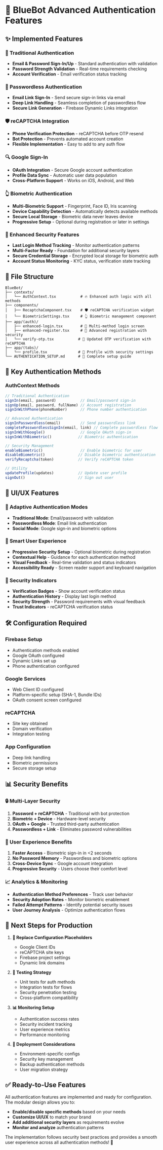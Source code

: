 # 🔐 BlueBot Advanced Authentication Features

## ✨ Implemented Features

### 🔑 Traditional Authentication
- **Email & Password Sign-In/Up** - Standard authentication with validation
- **Password Strength Validation** - Real-time requirements checking
- **Account Verification** - Email verification status tracking

### 📧 Passwordless Authentication
- **Email Link Sign-In** - Send secure sign-in links via email
- **Deep Link Handling** - Seamless completion of passwordless flow
- **Secure Link Generation** - Firebase Dynamic Links integration

### 🛡️ reCAPTCHA Integration
- **Phone Verification Protection** - reCAPTCHA before OTP resend
- **Bot Protection** - Prevents automated account creation
- **Flexible Implementation** - Easy to add to any auth flow

### 🔍 Google Sign-In
- **OAuth Integration** - Secure Google account authentication
- **Profile Data Sync** - Automatic user data population
- **Cross-Platform Support** - Works on iOS, Android, and Web

### 👆 Biometric Authentication
- **Multi-Biometric Support** - Fingerprint, Face ID, Iris scanning
- **Device Capability Detection** - Automatically detects available methods
- **Secure Local Storage** - Biometric data never leaves device
- **Progressive Setup** - Optional during registration or later in settings

### 📱 Enhanced Security Features
- **Last Login Method Tracking** - Monitor authentication patterns
- **Multi-Factor Ready** - Foundation for additional security layers
- **Secure Credential Storage** - Encrypted local storage for biometric auth
- **Account Status Monitoring** - KYC status, verification state tracking

## 📁 File Structure

```
BlueBot/
├── contexts/
│   └── AuthContext.tsx           # 🔥 Enhanced auth logic with all methods
├── components/
│   ├── RecaptchaComponent.tsx    # 🛡️ reCAPTCHA verification widget
│   └── BiometricSettings.tsx     # 👆 Biometric management component
├── app/(auth)/
│   ├── enhanced-login.tsx        # 🔑 Multi-method login screen
│   ├── enhanced-register.tsx     # 📝 Advanced registration with security
│   └── verify-otp.tsx           # 📱 Updated OTP verification with reCAPTCHA
├── app/(tabs)/
│   └── profile.tsx              # 👤 Profile with security settings
└── AUTHENTICATION_SETUP.md      # 📖 Complete setup guide
```

## 🚀 Key Authentication Methods

### AuthContext Methods
```typescript
// Traditional Authentication
signIn(email, password)           // Email/password sign-in
signUp(email, password, fullName) // Account registration
signInWithPhone(phoneNumber)      // Phone number authentication

// Advanced Authentication
signInPasswordless(email)         // Send passwordless link
completePasswordlessSignIn(email, link) // Complete passwordless flow
signInWithGoogle()                // Google OAuth sign-in
signInWithBiometric()            // Biometric authentication

// Security Management
enableBiometric()                 // Enable biometric for user
disableBiometric()               // Disable biometric authentication
verifyRecaptcha(token)           // Verify reCAPTCHA token

// Utility
updateProfile(updates)           // Update user profile
signOut()                        // Sign out user
```

## 🎨 UI/UX Features

### 🔄 Adaptive Authentication Modes
- **Traditional Mode**: Email/password with validation
- **Passwordless Mode**: Email link authentication
- **Social Mode**: Google sign-in and biometric options

### 🎯 Smart User Experience
- **Progressive Security Setup** - Optional biometric during registration
- **Contextual Help** - Guidance for each authentication method
- **Visual Feedback** - Real-time validation and status indicators
- **Accessibility Ready** - Screen reader support and keyboard navigation

### 🔐 Security Indicators
- **Verification Badges** - Show account verification status
- **Authentication History** - Display last login method
- **Security Strength** - Password requirements with visual feedback
- **Trust Indicators** - reCAPTCHA verification status

## 🛠️ Configuration Required

### Firebase Setup
- Authentication methods enabled
- Google OAuth configured
- Dynamic Links set up
- Phone authentication configured

### Google Services
- Web Client ID configured
- Platform-specific setup (SHA-1, Bundle IDs)
- OAuth consent screen configured

### reCAPTCHA
- Site key obtained
- Domain verification
- Integration testing

### App Configuration
- Deep link handling
- Biometric permissions
- Secure storage setup

## 📊 Security Benefits

### 🔒 Multi-Layer Security
1. **Password + reCAPTCHA** - Traditional with bot protection
2. **Biometric + Device** - Hardware-level security
3. **OAuth + Google** - Trusted third-party authentication
4. **Passwordless + Link** - Eliminates password vulnerabilities

### 🎯 User Experience Benefits
1. **Faster Access** - Biometric sign-in in <2 seconds
2. **No Password Memory** - Passwordless and biometric options
3. **Cross-Device Sync** - Google account integration
4. **Progressive Security** - Users choose their comfort level

### 📈 Analytics & Monitoring
- **Authentication Method Preferences** - Track user behavior
- **Security Adoption Rates** - Monitor biometric enablement
- **Failed Attempt Patterns** - Identify potential security issues
- **User Journey Analysis** - Optimize authentication flows

## 🔄 Next Steps for Production

1. **🔑 Replace Configuration Placeholders**
   - Google Client IDs
   - reCAPTCHA site keys
   - Firebase project settings
   - Dynamic link domains

2. **🧪 Testing Strategy**
   - Unit tests for auth methods
   - Integration tests for flows
   - Security penetration testing
   - Cross-platform compatibility

3. **📊 Monitoring Setup**
   - Authentication success rates
   - Security incident tracking
   - User experience metrics
   - Performance monitoring

4. **🚀 Deployment Considerations**
   - Environment-specific configs
   - Security key management
   - Backup authentication methods
   - User migration strategy

## ✅ Ready-to-Use Features

All authentication features are implemented and ready for configuration. The modular design allows you to:

- **Enable/disable specific methods** based on your needs
- **Customize UI/UX** to match your brand
- **Add additional security layers** as requirements evolve
- **Monitor and analyze** authentication patterns

The implementation follows security best practices and provides a smooth user experience across all authentication methods! 🎉
